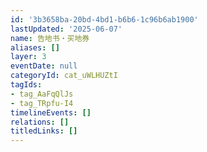 ```yaml
---
id: '3b3658ba-20bd-4bd1-b6b6-1c96b6ab1900'
lastUpdated: '2025-06-07'
name: 告地书・买地券
aliases: []
layer: 3
eventDate: null
categoryId: cat_uWLHUZtI
tagIds:
- tag_AaFqQlJs
- tag_TRpfu-I4
timelineEvents: []
relations: []
titledLinks: []
---
```


